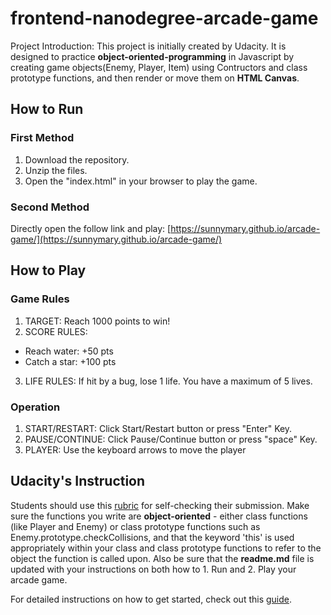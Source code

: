 frontend-nanodegree-arcade-game
===============================
Project Introduction: This project is initially created by Udacity. It is designed to practice **object-oriented-programming** in Javascript by creating game objects(Enemy, Player, Item) using Contructors and class prototype functions, and then render or move them on **HTML Canvas**.

How to Run
----------
### First Method
1. Download the repository.
2. Unzip the files.
3. Open the "index.html" in your browser to play the game.
### Second Method
Directly open the follow link and play:
[https://sunnymary.github.io/arcade-game/](https://sunnymary.github.io/arcade-game/)

How to Play
-----------
### Game Rules

1. TARGET: Reach 1000 points to win!
2. SCORE RULES:
- Reach water: +50 pts
- Catch a star: +100 pts
3. LIFE RULES:
If hit by a bug, lose 1 life. You have a maximum of 5 lives.

### Operation
1. START/RESTART:
Click Start/Restart button or press "Enter" Key.
2. PAUSE/CONTINUE:
Click Pause/Continue button or press "space" Key.
3. PLAYER:
Use the keyboard arrows to move the player

Udacity's Instruction
---------------------
Students should use this [rubric](https://review.udacity.com/#!/projects/2696458597/rubric) for self-checking their submission. Make sure the functions you write are **object-oriented** - either class functions (like Player and Enemy) or class prototype functions such as Enemy.prototype.checkCollisions, and that the keyword 'this' is used appropriately within your class and class prototype functions to refer to the object the function is called upon. Also be sure that the **readme.md** file is updated with your instructions on both how to 1. Run and 2. Play your arcade game.

For detailed instructions on how to get started, check out this [guide](https://docs.google.com/document/d/1v01aScPjSWCCWQLIpFqvg3-vXLH2e8_SZQKC8jNO0Dc/pub?embedded=true).
